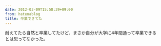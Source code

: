 ```yaml
---
date: 2012-03-09T15:58:39+09:00
from: hatenablog
title: 卒業できてた
---
```

耐えてたら自然と卒業してたけど、まさか自分が大学に4年間通って卒業できるとは思ってなかった。


